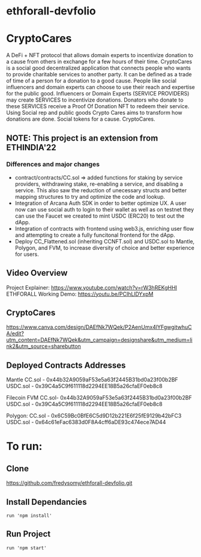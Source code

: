# ethforall-devfolio
# CryptoCares

A DeFi + NFT protocol that allows domain experts to incentivize donation to a cause from others in exchange for a few hours of their time.
CryptoCares is a social good decentralized application that connects people who wants to provide charitable services to another party. It can be defined as a trade of time of a person for a donation to a good cause. People like social influencers and domain experts can choose to use their reach and expertise for the public good. Influencers or Domain Experts (SERVICE PROVIDERS) may create SERVICES to incentivize donations. Donators who donate to these SERVICES receive a Proof Of Donation NFT to redeem their service. Using Social rep and public goods Crypto Cares aims to transform how donations are done. Social tokens for a cause. CryptoCares.

## NOTE: This project is an extension from ETHINDIA'22 
### Differences and major changes
- contract/contracts/CC.sol => added functions for staking by service providers, withdrawing stake, re-enabling a service, and disabling a service. This also saw the reduction of unecessary structs and better mapping structures to try and optimize the code and lookup.
- Integration of Arcana Auth SDK in order to better optimize UX. A user now can use social auth to login to their wallet as well as on testnet they can use the Faucet we created to mint USDC (ERC20) to test out the dApp.
- Integration of contracts with frontend using web3.js, enriching user flow and attempting to create a fully funcitonal frontend for the dApp.
- Deploy CC_Flattened.sol (inheriting CCNFT.sol) and USDC.sol to Mantle, Polygon, and FVM, to increase diversity of choice and better experience for users.

## Video Overview
Project Explainer: https://www.youtube.com/watch?v=rW3hREKgHHI
ETHFORALL Working Demo: https://youtu.be/PCIhLlDYxpM

## CryptoCares
https://www.canva.com/design/DAEfNk7WQek/P2AenUmx4lYFgwgitwhuCA/edit?utm_content=DAEfNk7WQek&utm_campaign=designshare&utm_medium=link2&utm_source=sharebutton

## Deployed Contracts Addresses

Mantle
CC.sol - 0x44b32A9059aF53e5a63f2445B31bd0a23f00b2BF
USDC.sol - 0x39C4a5C9f611118d2294EE18B5a26cfaEF0eb8c8

Filecoin FVM
CC.sol-  0x44b32A9059aF53e5a63f2445B31bd0a23f00b2BF
USDC.sol - 0x39C4a5C9f611118d2294EE18B5a26cfaEF0eb8c8

Polygon:
CC.sol - 0x6C59Bc0BfE6C5d9D12b221E6f25fE9129b42bFC3
USDC.sol - 0x64c61eFac6383d0F8A4cff6aDE93c474ece7AD44



# To run:

## Clone
https://github.com/fredysomy/ethforall-devfolio.git

## Install Dependancies
```
run 'npm install'
```
## Run Project
```
run 'npm start' 
```

